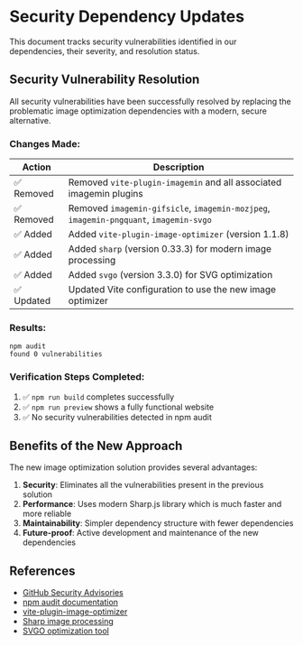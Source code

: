 # Security Dependency Updates

This document tracks security vulnerabilities identified in our dependencies, their severity, and resolution status.

## Security Vulnerability Resolution

All security vulnerabilities have been successfully resolved by replacing the problematic image optimization dependencies with a modern, secure alternative.

### Changes Made:

| Action | Description |
|--------|-------------|
| ✅ Removed | Removed `vite-plugin-imagemin` and all associated imagemin plugins |
| ✅ Removed | Removed `imagemin-gifsicle`, `imagemin-mozjpeg`, `imagemin-pngquant`, `imagemin-svgo` |
| ✅ Added | Added `vite-plugin-image-optimizer` (version 1.1.8) |
| ✅ Added | Added `sharp` (version 0.33.3) for modern image processing |
| ✅ Added | Added `svgo` (version 3.3.0) for SVG optimization |
| ✅ Updated | Updated Vite configuration to use the new image optimizer |

### Results:

```
npm audit
found 0 vulnerabilities
```

### Verification Steps Completed:

1. ✅ `npm run build` completes successfully
2. ✅ `npm run preview` shows a fully functional website
3. ✅ No security vulnerabilities detected in npm audit

## Benefits of the New Approach

The new image optimization solution provides several advantages:

1. **Security**: Eliminates all the vulnerabilities present in the previous solution
2. **Performance**: Uses modern Sharp.js library which is much faster and more reliable
3. **Maintainability**: Simpler dependency structure with fewer dependencies
4. **Future-proof**: Active development and maintenance of the new dependencies

## References

- [GitHub Security Advisories](https://github.com/advisories)
- [npm audit documentation](https://docs.npmjs.com/cli/v8/commands/npm-audit)
- [vite-plugin-image-optimizer](https://github.com/FatehAK/vite-plugin-image-optimizer)
- [Sharp image processing](https://sharp.pixelplumbing.com/)
- [SVGO optimization tool](https://github.com/svg/svgo) 